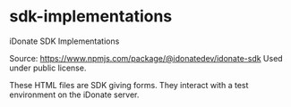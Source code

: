 # sdk-implementations
iDonate SDK Implementations

Source: https://www.npmjs.com/package/@idonatedev/idonate-sdk
Used under public license.

These HTML files are SDK giving forms.  They interact with a test environment on the iDonate server.
